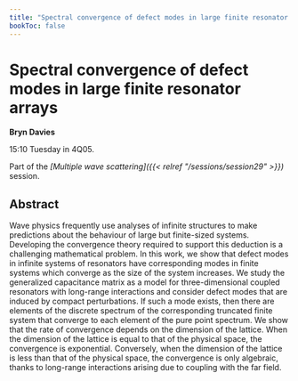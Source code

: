 ```yaml
---
title: "Spectral convergence of defect modes in large finite resonator arrays"
bookToc: false
---
```


# Spectral convergence of defect modes in large finite resonator arrays

**Bryn Davies**

15:10 Tuesday in 4Q05.

Part of the *[Multiple wave scattering]({{< relref "/sessions/session29" >}})* session.

## Abstract

Wave physics frequently use analyses of infinite structures to make predictions about the behaviour of large but finite-sized systems. Developing the convergence theory required to support this deduction is a challenging mathematical problem. In this work, we show that defect modes in infinite systems of resonators have corresponding modes in finite systems which converge as the size of the system increases. We study the generalized capacitance matrix as a model for three-dimensional coupled resonators with long-range interactions and consider defect modes that are induced by compact perturbations. If such a mode exists, then there are elements of the discrete spectrum of the corresponding truncated finite system that converge to each element of the pure point spectrum. We show that the rate of convergence depends on the dimension of the lattice. When the dimension of the lattice is equal to that of the physical space, the convergence is exponential. Conversely, when the dimension of the lattice is less than that of the physical space, the convergence is only algebraic, thanks to long-range interactions arising due to coupling with the far field.


